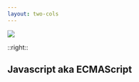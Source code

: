 ```yaml
---
layout: two-cols
---
```


<img src="/1024px-Unofficial_JavaScript_logo_2-2120.png">

::right::

## Javascript aka ECMAScript

<!--

  Stuff you don't necessarily need to memorize but should have heard of at
  least once.

-->
